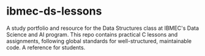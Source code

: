 # ibmec-ds-lessons
A study portfolio and resource for the Data Structures class at IBMEC's Data Science and AI program. This repo contains practical C lessons and assignments, following global standards for well-structured, maintainable code. A reference for students.
